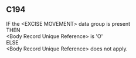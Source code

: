 ## C194
IF the &lt;EXCISE MOVEMENT&gt; data group is present  
THEN   
&lt;Body Record Unique Reference&gt; is 'O'  
ELSE  
&lt;Body Record Unique Reference&gt; does not apply.
